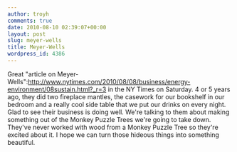 ```yaml
---
author: troyh
comments: true
date: 2010-08-10 02:39:07+00:00
layout: post
slug: meyer-wells
title: Meyer-Wells
wordpress_id: 4386
---
```


Great "article on Meyer-Wells":http://www.nytimes.com/2010/08/08/business/energy-environment/08sustain.html?_r=3 in the NY Times on Saturday. 4 or 5 years ago, they did two fireplace mantles, the casework for our bookshelf in our bedroom and a really cool side table that we put our drinks on every night. Glad to see their business is doing well. We're talking to them about making something out of the Monkey Puzzle Trees we're going to take down. They've never worked with wood from a Monkey Puzzle Tree so they're excited about it. I hope we can turn those hideous things into something beautiful.
